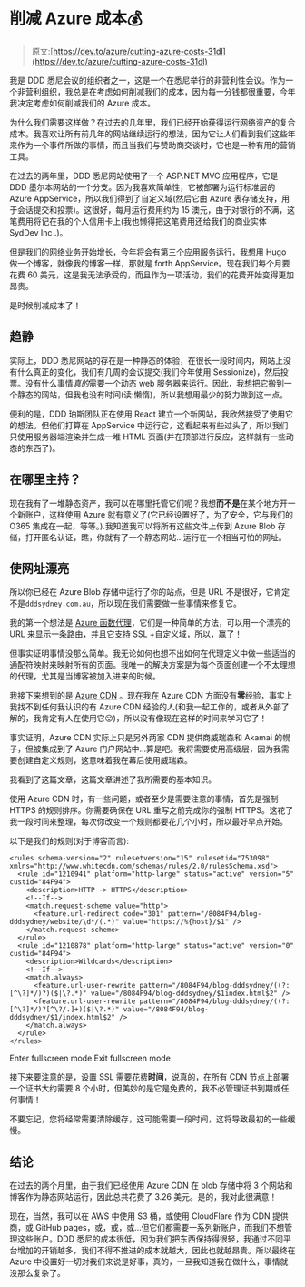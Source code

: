 # 削减 Azure 成本💰

> 原文:[https://dev.to/azure/cutting-azure-costs-31dl](https://dev.to/azure/cutting-azure-costs-31dl)

我是 DDD 悉尼会议的组织者之一，这是一个在悉尼举行的非营利性会议。作为一个非营利组织，我总是在考虑如何削减我们的成本，因为每一分钱都很重要，今年我决定考虑如何削减我们的 Azure 成本。

为什么我们需要这样做？在过去的几年里，我们已经开始获得运行网络资产的复合成本。我喜欢让所有前几年的网站继续运行的想法，因为它让人们看到我们这些年来作为一个事件所做的事情，而且当我们与赞助商交谈时，它也是一种有用的营销工具。

在过去的两年里，DDD 悉尼网站使用了一个 ASP.NET MVC 应用程序，它是 DDD 墨尔本网站的一个分支。因为我喜欢简单性，它被部署为运行标准层的 Azure AppService，所以我们得到了自定义域(然后它由 Azure 表存储支持，用于会话提交和投票)。这很好，每月运行费用约为 15 澳元，由于对银行的不满，这笔费用将记在我的个人信用卡上(我也懒得把这笔费用还给我们的商业实体 SydDev Inc .)。

但是我们的网络业务开始增长，今年将会有第三个应用服务运行，我想用 Hugo 做一个博客，就像我的博客一样，那就是 forth AppService。现在我们每个月要花费 60 美元，这是我无法承受的，而且作为一项活动，我们的花费开始变得更加昂贵。

是时候削减成本了！

## 趋静

实际上，DDD 悉尼网站的存在是一种静态的体验，在很长一段时间内，网站上没有什么真正的变化，我们有几周的会议提交(我们今年使用 Sessionize)，然后投票。没有什么事情*真的*需要一个动态 web 服务器来运行。因此，我想把它搬到一个静态的网站，但我也没有时间(读:懒惰)，所以我想用最少的努力做到这一点。

便利的是，DDD 珀斯团队正在使用 React 建立一个新网站，我欣然接受了使用它的想法。但他们打算在 AppService 中运行它，这看起来有些过头了，所以我们只使用服务器端渲染并生成一堆 HTML 页面(并在顶部进行反应，这样就有一些动态的东西了)。

## 在哪里主持？

现在我有了一堆静态资产，我可以在哪里托管它们呢？我想**而不是**在某个地方开一个新账户，这样使用 Azure 就有意义了(它已经设置好了，为了安全，它与我们的 O365 集成在一起，等等。).我知道我可以将所有这些文件上传到 Azure Blob 存储，打开匿名认证，瞧，你就有了一个静态网站...运行在一个相当可怕的网址。

## 使网址漂亮

所以你已经在 Azure Blob 存储中运行了你的站点，但是 URL 不是很好，它肯定不是`dddsydney.com.au`，所以现在我们需要做一些事情来修复它。

我的第一个想法是 [Azure 函数代理](https://docs.microsoft.com/en-us/azure/azure-functions/functions-proxies?WT.mc_id=devto-blog-aapowell)，它们是一种简单的方法，可以用一个漂亮的 URL 来显示一条路由，并且它支持 SSL +自定义域，所以，赢了！

但事实证明事情没那么简单。我无论如何也想不出如何在代理定义中做一些适当的通配符映射来映射所有的页面。我唯一的解决方案是为每个页面创建一个不太理想的代理，尤其是当博客被加入进来的时候。

我接下来想到的是 [Azure CDN](https://azure.microsoft.com/en-us/services/cdn/?WT.mc_id=devto-blog-aapowell) 。现在我在 Azure CDN 方面没有**零**经验，事实上我找不到任何我认识的有 Azure CDN 经验的人(和我一起工作的，或者从外部了解的，我肯定有人在使用它😛)，所以没有像现在这样的时间来学习它了！

事实证明，Azure CDN 实际上只是另外两家 CDN 提供商威瑞森和 Akamai 的幌子，但被集成到了 Azure 门户网站中...算是吧。我将需要使用高级层，因为我需要创建自定义规则，这意味着我在幕后使用威瑞森。

我看到了这篇文章，这篇文章讲述了我所需要的基本知识。

使用 Azure CDN 时，有一些问题，或者至少是需要注意的事情，首先是强制 HTTPS 的规则排序。你需要确保在 URL 重写之前完成你的强制 HTTPS。这花了我一段时间来整理，每次你改变一个规则都要花几个小时，所以最好早点开始。

以下是我们的规则(对于博客而言):

```
<rules schema-version="2" rulesetversion="15" rulesetid="753098" xmlns="http://www.whitecdn.com/schemas/rules/2.0/rulesSchema.xsd">
  <rule id="1210941" platform="http-large" status="active" version="5" custid="84F94">
    <description>HTTP -> HTTPS</description>
    <!--If-->
    <match.request-scheme value="http">
      <feature.url-redirect code="301" pattern="/8084F94/blog-dddsydney/website/\d*/(.*)" value="https://%{host}/$1" />
    </match.request-scheme>
  </rule>
  <rule id="1210878" platform="http-large" status="active" version="0" custid="84F94">
    <description>Wildcards</description>
    <!--If-->
    <match.always>
      <feature.url-user-rewrite pattern="/8084F94/blog-dddsydney/((?:[^\?]*/)?)($|\?.*)" value="/8084F94/blog-dddsydney/$1index.html$2" />
      <feature.url-user-rewrite pattern="/8084F94/blog-dddsydney/((?:[^\?]*/)?[^\?/.]+)($|\?.*)" value="/8084F94/blog-dddsydney/$1/index.html$2" />
    </match.always>
  </rule>
</rules> 
```

Enter fullscreen mode Exit fullscreen mode

接下来要注意的是，设置 SSL 需要花费**时间**，说真的，在所有 CDN 节点上部署一个证书大约需要 8 个小时，但美妙的是它是免费的，我不必管理证书到期或任何事情！

不要忘记，您将经常需要清除缓存，这可能需要一段时间，这将导致最初的一些缓慢。

## 结论

在过去的两个月里，由于我们已经使用 Azure CDN 在 blob 存储中将 3 个网站和博客作为静态网站运行，因此总共花费了 3.26 美元。是的，我对此很满意！

现在，当然，我可以在 AWS 中使用 S3 桶，或使用 CloudFlare 作为 CDN 提供商，或 GitHub pages，或，或，或...但它们都需要一系列新账户，而我们不想管理这些账户。DDD 悉尼的成本很低，因为我们把东西保持得很轻，我通过不同平台增加的开销越多，我们不得不推进的成本就越大，因此也就越昂贵。所以最终在 Azure 中设置好一切对我们来说是好事，真的，一旦我知道我在做什么，事情就没那么复杂了。